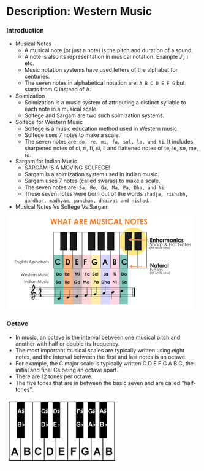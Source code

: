 # Description: Western Music

### Introduction
* Musical Notes
    - A musical note (or just a note) is the pitch and duration of a sound. 
    - A note is also its representation in musical notation. Example ♪, ♩ etc.
    - Music notation systems have used letters of the alphabet for centuries. 
    - The seven notes in alphabetical notation are: `A B C D E F G` but starts from C instead of A.
* Solmization
    - Solmization is a music system of attributing a distinct syllable to each note in a musical scale. 
    - Solfège and Sargam are two such solmization systems.
* Solfège for Western Music
    - Solfège is a music education method used in Western music.
    - Solfège uses 7 notes to make a scale.
    - The seven notes are: `do, re, mi, fa, sol, la, and ti`. It includes sharpened notes of di, ri, fi, si, li and 
      flattened notes of te, le, se, me, ra.
* Sargam for Indian Music
    - SARGAM IS A MOVING SOLFEGE!
    - Sargam is a solmization system used in Indian music.
    - Sargam uses 7 notes (called swaras) to make a scale.
    - The seven notes are: `Sa, Re, Ga, Ma, Pa, Dha, and Ni`.
    - These seven notes were born out of the words `shadja, rishabh, gandhar, madhyam, pancham, dhaivat and nishad`.
* Musical Notes Vs Solfège Vs Sargam

![](images/musical-notes.png)

### Octave
* In music, an octave is the interval between one musical pitch and another with half or double its frequency.
* The most important musical scales are typically written using eight notes, and the interval between the first and last 
  notes is an octave.
* For example, the C major scale is typically written C D E F G A B C, the initial and final Cs being an octave apart.
* There are 12 tones per octave.
* The five tones that are in between the basic seven and are called "half-tones".

![](images/piano-keyboard-octave.png)